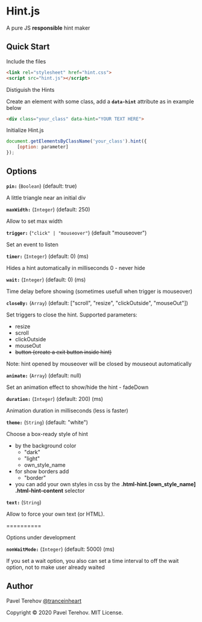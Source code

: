 # Hint.js
A pure JS **responsible** hint maker

## Quick Start

Include the files

```html
<link rel="stylesheet" href="hint.css">
<script src="hint.js"></script>
```

Distiguish the Hints

Create an element with some class, add a **`data-hint`** attribute  as in example below

```html
<div class="your_class" data-hint="YOUR TEXT HERE">
```

Initialize Hint.js

```js
document.getElementsByClassName('your_class').hint({
    [option: parameter]
});
```

## Options

**`pin:`** (`Boolean`) (default: true)

A little triangle near an initial div

**`maxWidth:`** (`Integer`) (default: 250)

Allow to set max width

**`trigger:`** (`"click" | "mouseover"`) (default "mouseover")

Set an event to listen

**`timer:`** (`Integer`) (default: 0) (ms)

Hides a hint automatically in milliseconds
0 - never hide

**`wait:`** (`Integer`) (default: 0) (ms)

Time delay before showing (sometimes usefull when trigger is mouseover)

**`closeBy:`** (`Array`) (default: ["scroll", "resize", "clickOutside", "mouseOut"])

Set triggers to close the hint. Supported parameters:
- resize
- scroll
- clickOutside
- mouseOut
- ~~button (create a exit button inside hint)~~

Note: hint opened by mouseover will be closed by mouseout automatically

**`animate:`** (`Array`) (default: null)

Set an animation effect to show/hide the hint
    - fadeDown

**`duration:`** (`Integer`) (default: 200) (ms)

Animation duration in milliseconds (less is faster)

**`theme:`** (`String`) (default: "white")

Choose a box-ready style of hint
- by the background color
    - "dark"
    - "light"
    - own_style_name
- for show borders add
    - "border"
- you can add your own styles in css by the **.html-hint.[own_style_name] .html-hint-content** selector

**`text:`** (`String`)

Allow to force your own text (or HTML).

==========

Options under development

**`nonWaitMode:`** (`Integer`) (default: 5000) (ms)

If you set a wait option, you also can set a time interval to off the wait option, not to make user already waited


## Author

Pavel Terehov [@tranceinheart](https://instagram.com/tranceinheart)

Copyright &copy; 2020 Pavel Terehov. MIT License.